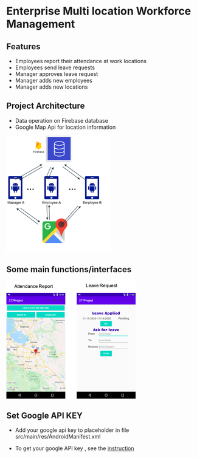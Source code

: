 # Enterprise Multi location Workforce Management
##  Features
- Employees report  their attendance at work locations
- Employees send leave requests
- Manager approves leave request
- Manager adds new employees
- Manager adds new locations

## Project Architecture
- Data operation on Firebase database 
- Google Map Api for location information

![Project Architecture](https://github.com/Roger-Yao8126/Android-Application-for-Enterprise-Multi-location-Workforce-Management/blob/master/images/Archetectures.png)


## Some main functions/interfaces
![Some main functions/interfaces](https://github.com/Roger-Yao8126/Android-Application-for-Enterprise-Multi-location-Workforce-Management/blob/master/images/functions.png)

## Set Google API KEY
- Add your google api key to placeholder in file src/main/res/AndroidManifest.xml

- To get your google API key , see the [instruction](https://developers.google.com/maps/premium/apikey/maps-android-apikey)
